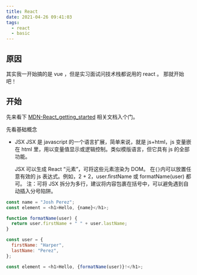 ```yaml
---
title: React
date: 2021-04-26 09:41:03
tags:
  - react
  - basic
---
```


## 原因

其实我一开始搞的是 vue ，但是实习面试问技术栈都说用的 react 。
那就开始吧！

## 开始

先来看下 [MDN-React_getting_started](https://developer.mozilla.org/zh-CN/docs/Learn/Tools_and_testing/Client-side_JavaScript_frameworks/React_getting_started) 相关文档入个门。

先看基础概念

- JSX
  JSX 是 javascript 的一个语言扩展，简单来说，就是 js+html，js 变量嵌在 html 里，用以变量值显示或逻辑控制。类似模版语言，但它具有 js 的全部功能。

  JSX 可以生成 React “元素”，可将这些元素渲染为 DOM。
  在`{}`内可以放置任意有效的 js 表达式。例如，2 + 2，user.firstName 或 formatName(user) 都可。
  注：可将 JSX 拆分为多行，建议将内容包裹在括号中，可以避免遇到自动插入分号陷阱。

```javascript
const name = "Josh Perez";
const element = <h1>Hello, {name}</h1>;
```

```js
function formatName(user) {
  return user.firstName + " " + user.lastName;
}

const user = {
  firstName: "Harper",
  lastName: "Perez",
};

const element = <h1>Hello, {formatName(user)}!</h1>;
```
